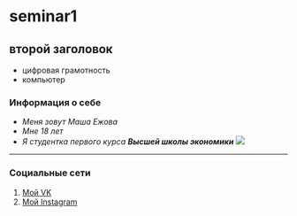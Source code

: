 # seminar1
## второй заголовок
* цифровая грамотность
* компьютер
### Информация о себе
* *Меня зовут Маша Ежова*
* *Мне 18 лет*
* *Я студентка первого курса **Высшей школы экономики***
![](https://www.hse.ru/data/2011/02/14/1208711792/2logo_с_hse_cmyk.jpg)
-------------------------------
### Социальные сети
1. [Мой VK](http://vk.com/maryezhova "Мария Ежова")
2. [Мой Instagram](https://www.instagram.com/maryezhova/ "maryezhova")

